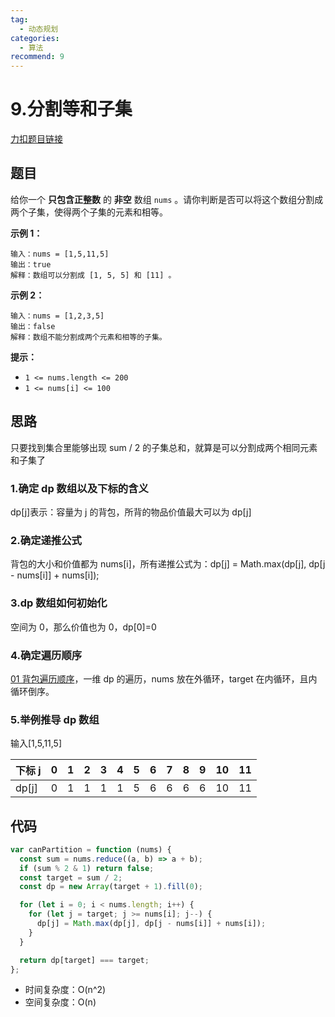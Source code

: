 ```yaml
---
tag:
  - 动态规划
categories:
  - 算法
recommend: 9
---
```


# 9.分割等和子集

[力扣题目链接](https://leetcode.cn/problems/partition-equal-subset-sum/)

## 题目

给你一个 **只包含正整数** 的 **非空** 数组 `nums` 。请你判断是否可以将这个数组分割成两个子集，使得两个子集的元素和相等。

**示例 1：**

```
输入：nums = [1,5,11,5]
输出：true
解释：数组可以分割成 [1, 5, 5] 和 [11] 。
```

**示例 2：**

```
输入：nums = [1,2,3,5]
输出：false
解释：数组不能分割成两个元素和相等的子集。
```

**提示：**

- `1 <= nums.length <= 200`
- `1 <= nums[i] <= 100`

## 思路

只要找到集合里能够出现 sum / 2 的子集总和，就算是可以分割成两个相同元素和子集了

### 1.确定 dp 数组以及下标的含义

dp[j]表示：容量为 j 的背包，所背的物品价值最大可以为 dp[j]

### 2.确定递推公式

背包的大小和价值都为 nums[i]，所有递推公式为：dp[j] = Math.max(dp[j], dp[j - nums[i]] + nums[i]);

### 3.dp 数组如何初始化

空间为 0，那么价值也为 0，dp[0]=0

### 4.确定遍历顺序

[01 背包遍历顺序](/arithmetic/DP/linearArray.html)，一维 dp 的遍历，nums 放在外循环，target 在内循环，且内循环倒序。

### 5.举例推导 dp 数组

输入[1,5,11,5]

| 下标 j | 0   | 1   | 2   | 3   | 4   | 5   | 6   | 7   | 8   | 9   | 10  | 11  |
| ------ | --- | --- | --- | --- | --- | --- | --- | --- | --- | --- | --- | --- |
| dp[j]  | 0   | 1   | 1   | 1   | 1   | 5   | 6   | 6   | 6   | 6   | 10  | 11  |

## 代码

```js
var canPartition = function (nums) {
  const sum = nums.reduce((a, b) => a + b);
  if (sum % 2 & 1) return false;
  const target = sum / 2;
  const dp = new Array(target + 1).fill(0);

  for (let i = 0; i < nums.length; i++) {
    for (let j = target; j >= nums[i]; j--) {
      dp[j] = Math.max(dp[j], dp[j - nums[i]] + nums[i]);
    }
  }

  return dp[target] === target;
};
```

- 时间复杂度：O(n^2)
- 空间复杂度：O(n)
